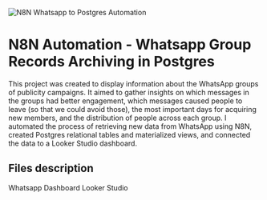 ![N8N Whatsapp to Postgres Automation](https://github.com/user-attachments/assets/8e6a691b-0fe6-4a0b-8ac2-172fc6dd0791)
# N8N Automation - Whatsapp Group Records Archiving in Postgres
This project was created to display information about the WhatsApp groups of publicity campaigns. It aimed to gather insights on which messages in the groups had better engagement, which messages caused people to leave (so that we could avoid those), the most important days for acquiring new members, and the distribution of people across each group. I automated the process of retrieving new data from WhatsApp using N8N, created Postgres relational tables and materialized views, and connected the data to a Looker Studio dashboard.

## Files description
Whatsapp Dashboard Looker Studio
